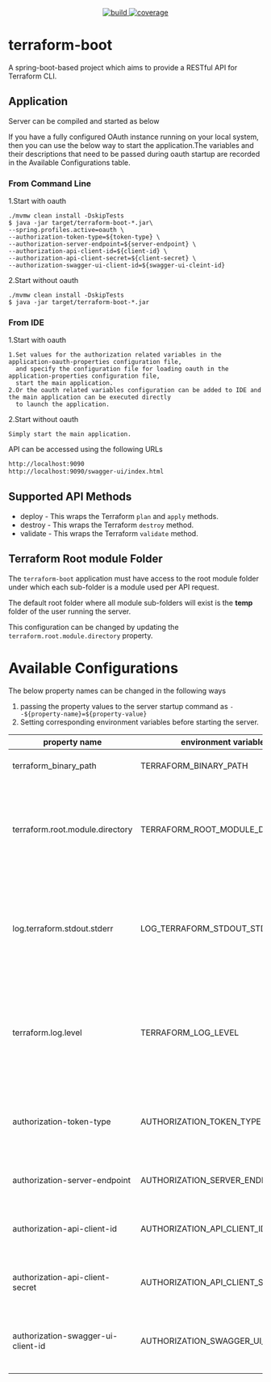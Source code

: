<p align='center'>
<a href="https://github.com/eclipse-xpanse/terraform-boot/actions/workflows/ci.yml" target="_blank">
    <img src="https://github.com/eclipse-xpanse/terraform-boot/actions/workflows/ci.yml/badge.svg" alt="build">
</a>
<a href="https://opensource.org/licenses/Apache-2.0" target="_blank">
    <img src="https://img.shields.io/badge/License-Apache_2.0-blue.svg" alt="coverage">
  </a>
</p>

# terraform-boot

A spring-boot-based project which aims to provide a RESTful API for Terraform CLI.

## Application

Server can be compiled and started as below

If you have a fully configured OAuth instance running on your local system, then you can use the below way to 
start the application.The variables and their descriptions that need to be passed during oauth startup are recorded in 
the Available Configurations table.

### From Command Line

1.Start with oauth

```shell
./mvmw clean install -DskipTests
$ java -jar target/terraform-boot-*.jar\
--spring.profiles.active=oauth \
--authorization-token-type=${token-type} \
--authorization-server-endpoint=${server-endpoint} \
--authorization-api-client-id=${client-id} \
--authorization-api-client-secret=${client-secret} \
--authorization-swagger-ui-client-id=${swagger-ui-cleint-id}
```

2.Start without oauth

```shell
./mvmw clean install -DskipTests
$ java -jar target/terraform-boot-*.jar
```

### From IDE

1.Start with oauth

    1.Set values for the authorization related variables in the application-oauth-properties configuration file, 
      and specify the configuration file for loading oauth in the application-properties configuration file, 
      start the main application.
    2.Or the oauth related variables configuration can be added to IDE and the main application can be executed directly
      to launch the application.

2.Start without oauth

    Simply start the main application.

API can be accessed using the following URLs

```html
http://localhost:9090
http://localhost:9090/swagger-ui/index.html
```

## Supported API Methods

* deploy - This wraps the Terraform `plan` and `apply` methods.
* destroy - This wraps the Terraform `destroy` method.
* validate - This wraps the Terraform `validate` method.

## Terraform Root module Folder

The `terraform-boot` application must have access to the root module folder under which each sub-folder is a module
used per API request.

The default root folder where all module sub-folders will exist is the **temp** folder of the user running the server.

This configuration can be changed by updating the `terraform.root.module.directory` property.

# Available Configurations

The below property names can be changed in the following ways

1. passing the property values to the server startup command as ``--${property-name}=${property-value}``
2. Setting corresponding environment variables before starting the server.

| property name                   | environment variable            | default value                                    | description                                                                                                           |
|---------------------------------|---------------------------------|--------------------------------------------------|-----------------------------------------------------------------------------------------------------------------------|
| terraform_binary_path           | TERRAFORM_BINARY_PATH           | Terraform available on syspath                   | The path to the terraform binary                                                                                      |
| terraform.root.module.directory | TERRAFORM_ROOT_MODULE_DIRECTORY | /tmp on Linux<br/>\AppData\Local\Temp on Windows | The path to the parent directory where all terraform module directories will be stored at as subdirs                  |
| log.terraform.stdout.stderr     | LOG_TERRAFORM_STDOUT_STDERR     | true                                             | Controls if the command execution output must be logged. If disabled, the output is only returned in the API response |
| terraform.log.level             | TERRAFORM_LOG_LEVEL             | INFO                                             | Controls the log level of the terraform binary. Allowed values are INFO, DEBUG, TRACE, WARN and ERROR                 |
| authorization-token-type        | AUTHORIZATION_TOKEN_TYPE        | OpaqueToken                                      | Authorization server authentication Type, allowed values: OpaqueToken or JWT
| authorization-server-endpoint   | AUTHORIZATION_SERVER_ENDPOINT   |                                                  | The endpoint value of the authorization server
| authorization-api-client-id     | AUTHORIZATION_API_CLIENT_ID     |                                                  | The ID value of the authorization server API client
| authorization-api-client-secret | AUTHORIZATION_API_CLIENT_SECRET |                                                  | The secret value of the authorization server API client
| authorization-swagger-ui-client-id| AUTHORIZATION_SWAGGER_UI_CLIENT_ID|                                              | The ID value of the authorization server swagger-ui client